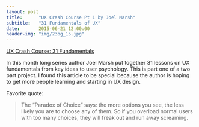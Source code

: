 ```yaml
---
layout: post
title:      "UX Crash Course Pt 1 by Joel Marsh"
subtitle:   "31 Fundamentals of UX"
date:       2015-06-21 12:00:00
header-img: "img/23bg_15.jpg"
---
```


<a href="http://thehipperelement.com/post/75476711614/ux-crash-course-31-fundamentals">UX Crash Course: 31 Fundamentals</a>

<p>In this month long series author Joel Marsh put together 31 lessons on UX fundamentals from key ideas to user psychology. This is part one of a two part project. I found this article to be special because the author is hoping to get more people learning and starting in UX design. </p>

<p>Favorite quote:</p>
<blockquote>The “Paradox of Choice” says: the more options you see, the less likely you are to choose any of them. So if you overload normal users with too many choices, they will freak out and run away screaming.</blockquote>
